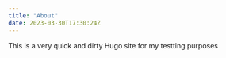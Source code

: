 ```yaml
---
title: "About"
date: 2023-03-30T17:30:24Z
---
```


This is a very quick and dirty Hugo site for my testting purposes

